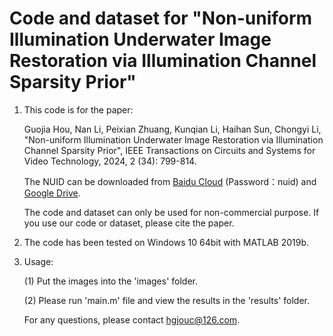 # Code and dataset for "Non-uniform Illumination Underwater Image Restoration via Illumination Channel Sparsity Prior"

1. This code is for the paper: 

   Guojia Hou, Nan Li, Peixian Zhuang, Kunqian Li, Haihan Sun, Chongyi Li, "Non-uniform Illumination Underwater Image Restoration via Illumination Channel Sparsity Prior", IEEE Transactions on Circuits and Systems for Video Technology, 2024, 2 (34): 799-814.

   The NUID can be downloaded from [Baidu Cloud](https://pan.baidu.com/s/1GSd74Y-Fkb7uGJ1pViR7pw) (Password：nuid) and [Google Drive](https://drive.google.com/file/d/1fSh7mEeV6T6d55VlPgpju_ePZoeUr3Lk/view?usp=drive_link).
   
   The code and dataset can only be used for non-commercial purpose. If you use our code or dataset, please cite the paper.

2. The code has been tested on Windows 10 64bit with MATLAB 2019b. 

3. Usage:

   (1) Put the images into the 'images' folder.

   (2) Please run 'main.m' file and view the results in the 'results' folder.
   
   For any questions, please contact hgjouc@126.com.
